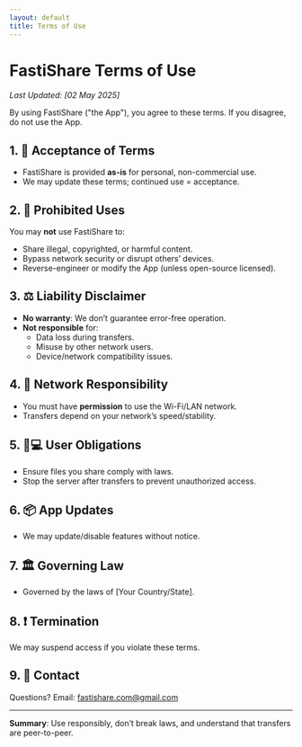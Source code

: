 ```yaml
---
layout: default
title: Terms of Use
---
```

# FastiShare Terms of Use  
*Last Updated: [02 May 2025]*  

By using FastiShare ("the App"), you agree to these terms. If you disagree, do not use the App.  

## 1. 📜 Acceptance of Terms  
- FastiShare is provided **as-is** for personal, non-commercial use.  
- We may update these terms; continued use = acceptance.  

## 2. 🚫 Prohibited Uses  
You may **not** use FastiShare to:  
- Share illegal, copyrighted, or harmful content.  
- Bypass network security or disrupt others’ devices.  
- Reverse-engineer or modify the App (unless open-source licensed).  

## 3. ⚖️ Liability Disclaimer  
- **No warranty**: We don’t guarantee error-free operation.  
- **Not responsible** for:  
  - Data loss during transfers.  
  - Misuse by other network users.  
  - Device/network compatibility issues.  

## 4. 📡 Network Responsibility  
- You must have **permission** to use the Wi-Fi/LAN network.  
- Transfers depend on your network’s speed/stability.  

## 5. 🧑💻 User Obligations  
- Ensure files you share comply with laws.  
- Stop the server after transfers to prevent unauthorized access.  

## 6. 📦 App Updates  
- We may update/disable features without notice.  

## 7. 🏛️ Governing Law  
- Governed by the laws of [Your Country/State].  

## 8. ❗ Termination  
We may suspend access if you violate these terms.  

## 9. 📩 Contact  
Questions? Email: [fastishare.com@gmail.com](mailto:fastishare.com@gmail.com)  

---

**Summary**: Use responsibly, don’t break laws, and understand that transfers are peer-to-peer.  
